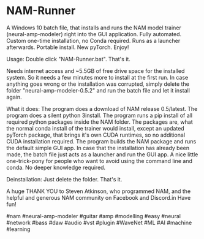 # NAM-Runner
A Windows 10 batch file, that installs and runs the NAM model trainer (neural-amp-modeler) right into the GUI application. Fully automated. Custom one-time installation, no Conda required. Runs as a launcher afterwards. Portable install. New pyTorch. Enjoy!

Usage:
Double click "NAM-Runner.bat". That's it.

Needs internet access and ~5.5GB of free drive space for the installed system.
So it needs a few minutes more to install at the first run.
In case anything goes wrong or the installation was corrupted, simply delete the folder "neural-amp-modeler-0.5.2" and run the batch file and let it install again.

What it does:
The program does a download of NAM release 0.5/latest.
The program does a silent python 3install.
The program runs a pip install of all required python packages inside the NAM folder.
The packages are, what the normal conda install of the trainer would install, except an updated pyTorch package, that brings it's own CUDA runtimes, so no additional CUDA installation required.
The program builds the NAM package and runs the default simple GUI app.
In case that the installation has already been made, the batch file just acts as a launcher and run the GUI app.
A nice little one-trick-pony for people who want to avoid using the command line and conda.
No deeper knowledge required.

Deinstallation: Just delete the folder. That's it.

A huge THANK YOU to Steven Atkinson, who programmed NAM, and the helpful and generous NAM community on Facebook and Discord.in
Have fun!

#nam #neural-amp-modeler #guitar #amp #modelling #easy #neural #network #bass #daw #audio #vst #plugin #WaveNet #ML #AI #machine #learning

